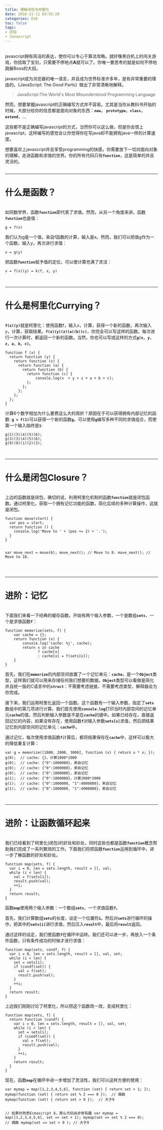 ```yaml
---
title: 理解闭包与柯里化 
date: 2016-11-11 03:55:29
categories: ES6
toc: false
tags:
- 闭包
- Javascript
---
```


<p><br>javascript拥有简洁的表达，使你可以专心于算法攻略。就好像黑白机上的闯关游戏，你拾取了宝剑，只需要不停地点<strong>A</strong>就可以了。你唯一要思考的就是如何不停地跳躲Boss的大招。</p>
<p>javascript成为浏览器的唯一语言，并且成为世界标准许多年，是有非常重要的理由的。《JavaScript: The Good Parts》做出了非常清晰地解释。</p>
<blockquote>
    <p> JavaScript:The World's Most Misunderstood Programming Language</p>
</blockquote>
<p>然而，想要掌握javascript的正确编写方式并不容易。尤其是当你从教科书开始的时候，大部分给你的信息都是面向对象的东西：<strong><code>new</code></strong>， <strong><code>prototype</code></strong>，<strong><code>class</code></strong>，<strong><code>extend</code></strong>，...
    </p>
<p>这些都不是正确编写javascript的方式，当然你可以这么做，但是你会恨上javascript，这样编写的感觉会让你觉得你在写java却不能拥有java一样的计算速度。</p>
<p>想要喜欢上javascript并且享受programming的快感，你需要放下一切对面向对象的理解，走进函数和求值的世界。你的所有代码只有<strong><code>function</code></strong>，这是简单的并且灵活的。<br><br></p>
<hr>
<h1>什么是函数？</h1>
<p><br>如同数学界，函数<strong><code>function</code></strong>即代表了求值。然而，从另一个角度来讲，函数<strong><code>function</code></strong>也是值：</p>
<pre><code>g = f(x)</code></pre>
<p>我们认为g是一个值，来自f函数的计算，输入是x。然而，我们可以把值g作为一个函数，输入y，再次进行求值：</p>
<pre><code>v = g(y)</code></pre>
<p>把函数<strong><code>function</code></strong>赋予值的定位，可以使计算充满了灵活：</p>
<pre><code>v = f(x)(y) = k(f, x, y)</code></pre>
<p><br></p>
<hr>
<h1>什么是柯里化Currying？</h1>
<p><br><strong><code>f(x)(y)</code></strong>就是柯里化：使用函数f，输入x，计算，获得一个新的函数，再次输入y，计算，获取结果。<strong><code>f(x)(y)(z)(a)(b)(c)</code></strong>，你完全可以写这样的函数。每次进行一次计算时，都返回一个新的函数。当然，你也可以写成这样的方式<strong><code>g(x, y, z, a, b, c)</code></strong>。</p>
<pre><code>function f (x) {
  return function (y) {
    return function (z) {
      return function (a) {
        return function (b) {
          return function (c) {
              console.log(x  + y + z + a + b + c);
          };
        };
      };
    };
  };
}</code></pre>
<p>计算6个数字相加为什么要费这么大的周折？原因在于可以获得拥有内部记忆的函数: <strong><code>g = f(1)</code></strong>可以获得一个新的函数<strong><code>g</code></strong>。可以使用<strong><code>g</code></strong>编写多种不同的求值组合，而使第一个输入始终是<strong><code>1</code></strong>:</p>
<pre><code>g(2)(3)(4)(5)(6);
g(3)(3)(4)(5)(6);
g(9)(9)(1)(2)(3);</code></pre>
<p><br></p>
<hr>
<h1>什么是闭包Closure？</h1>
<p><br>上边的函数就是闭包，确切的说，利用柯里化机制的函数<strong><code>function</code></strong>就是闭包函数。通过柯里化，获取一个拥有记忆功能的函数，简化后续的多种计算操作，这就是闭包。</p>
<pre><code>function move(start) {
  var pos = start;
  return function () {
    console.log('Move to ' + (pos += 2) + '.');
  }
}

var move_next = move(6); 
move_next();  // Move to 8. 
move_next();  // Move to 10.</code></pre>
<p><br></p>
<hr>
<h1>进阶：记忆</h1>
<p><br>下面我们来看一下经典的缓存函数。开始有两个输入参数，一个是数组<strong><code>sets</code></strong>，一个是求值函数<strong><code>f</code></strong>：</p>
<pre><code>function memorize(sets, f) {
    var cache = {}; 
    return function (x) { 
        console.log('cache: %j', cache);
        return x in cache
               ? cache[x]
               : cache[x] = f(sets[x]);
    }
}</code></pre>
<p>首先，我们在<strong><code>memorize</code></strong>的内部空间放置了一个记忆单元：<strong><code>cache</code></strong>，是一个<strong><code>Object</code></strong>类型，这样我们就可以用来存储任何我们想要的数据。<strong><code>Object</code></strong>类型可以看做是简化并且统一版的C语言中的<strong><code>struct</code></strong>：不需要考虑链接，不需要考虑类型，解释器会为你完成。</p>
<p>接下来，我们运用柯里化返回一个函数。这个函数有一个输入参数，指定了<strong><code>sets</code></strong>数组中的第几项进行计算。我们首先使用<strong><code>console.log</code></strong>打印当时内部空间的记忆单元<strong><code>cache</code></strong>的值，然后判断输入参数是不是在<strong><code>cache</code></strong>的键中。如果已经存在，直接返回记忆的内容，如果没有存在，使用函数<strong><code>f</code></strong>对输入参数<strong><code>sets[x]</code></strong>求值，然后把结果记忆到内部空间的记忆单元：<strong><code>cache</code></strong>中。</p>
<p>通过记忆，每次使用求值函数<strong><code>f</code></strong>计算后，都将结果保存在<strong><code>cache</code></strong>中，这样可以极大的降低重复计算：</p>
<pre><code>var g = memorize([1000, 2000, 3000], function (x) { return x * x; });
g(0);  // cache: {}，计算1000*1000
g(0);  // cache: {"0":1000000}，来自记忆
g(0);  // cache: {"0":1000000}，来自记忆
g(0);  // cache: {"0":1000000}，来自记忆
g(1);  // cache: {"0":1000000}，计算2000*2000
g(1);  // cache: {"0":1000000, "1":4000000}，来自记忆
g(1);  // cache: {"0":1000000, "1":4000000}，来自记忆</code></pre>
<p><br></p>
<hr>
<h1>进阶：让函数循环起来</h1>
<p><br>我们已经看到了柯里化(闭包)的好处和妙处，同时这些也都是函数<strong><code>function</code></strong>概念帮助我们完成了一系列繁琐的工作。下面我们将把函数<strong><code>function</code></strong>运用到循环中，进一步了解函数的好处和妙处。</p>
<pre><code>function map(sets, f) {
  var i = 0, len = sets.length, result = [], val;  
  while (i &lt; len) {
    val = f(sets[i]);
    result.push(val);
    ++i;
  }
  return result;
}</code></pre>
<p>函数<strong><code>map</code></strong>使用两个输入参数：一个数组<strong><code>sets</code></strong>，一个求值函数<strong><code>f</code></strong>。</p>
<p>首先，我们计算数组<strong><code>sets</code></strong>的长度，设定一个位置符<strong><code>i</code></strong>。然后对<strong><code>sets</code></strong>进行循环的操作，把其中的<strong><code>sets[i]</code></strong>进行求值，然后压入<strong><code>result</code></strong>中，最后将<strong><code>result</code></strong>返回。</p>
<p>通过这样的设定，我们使函数<strong><code>f</code></strong>在循环中运转。我们还可以进一步，再放入一个条件函数，只有条件成功的时候才进行求值：</p>
<pre><code>function map(sets, condf, f) {
  var i = 0, len = sets.length, result = [], val, set;  
  while (i &lt; len) {
    set = sets[i];
    if (condf(set)) {
      val = f(set);
      result.push(val);
    }
    ++i;
  }
  return result;
}</code></pre>
<p>上边我们刚刚讨论了柯里化，所以把这个函数改一改，变成柯里化：</p>
<pre><code>function map(sets, f) {
  return function (condf) {
    var i = 0, len = sets.length, result = [], val, set;  
    while (i &lt; len) {
      set = sets[i];
      if (condf(set)) {
        val = f(set);
        result.push(val);
      }
      ++i;
    }
    return result;
  }
}</code></pre>
<p>现在，函数<strong><code>map</code></strong>在循环中进一步增加了灵活性，我们可以这样方便的使用：</p>
<pre><code>var mymap = map([1,2,3,4,5,6], function (set) { return set + 1; });
mymap(function (set) { return set % 2 === 0 });  // 偶数
mymap(function (set) { return set &gt; 9 });  // 大于9

// 如果你熟悉Ecmascript 6，那么代码会非常有趣
var mymap = map([1,2,3,4,5,6], set =&gt; set + 1);
mymap(set =&gt; set % 2 === 0);  // 偶数
mymap(set =&gt; set &gt; 9 );  // 大于9</code></pre>